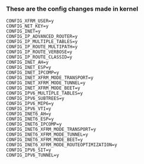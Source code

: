 ### These are the config changes made in kernel

    CONFIG_XFRM_USER=y
    CONFIG_NET_KEY=y
    CONFIG_INET=y
    CONFIG_IP_ADVANCED_ROUTER=y
    CONFIG_IP_MULTIPLE_TABLES=y
    CONFIG_IP_ROUTE_MULTIPATH=y
    CONFIG_IP_ROUTE_VERBOSE=y
    CONFIG_IP_ROUTE_CLASSID=y
    CONFIG_INET_AH=y
    CONFIG_INET_ESP=y
    CONFIG_INET_IPCOMP=y
    CONFIG_INET_XFRM_MODE_TRANSPORT=y
    CONFIG_INET_XFRM_MODE_TUNNEL=y
    CONFIG_INET_XFRM_MODE_BEET=y
    CONFIG_IPV6_MULTIPLE_TABLES=y
    CONFIG_IPV6_SUBTREES=y
    CONFIG_IPV6_MIP6=y
    CONFIG_IPV6_VTI=y
    CONFIG_INET6_AH=y
    CONFIG_INET6_ESP=y
    CONFIG_INET6_IPCOMP=y
    CONFIG_INET6_XFRM_MODE_TRANSPORT=y
    CONFIG_INET6_XFRM_MODE_TUNNEL=y
    CONFIG_INET6_XFRM_MODE_BEET=y
    CONFIG_INET6_XFRM_MODE_ROUTEOPTIMIZATION=y
    CONFIG_IPV6_SIT=y
    CONFIG_IPV6_TUNNEL=y

